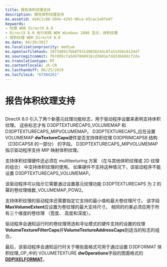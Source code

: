 ```yaml
---
title: 报告体积纹理支持
description: 报告体积纹理支持
ms.assetid: da0c1c88-504e-4293-96ca-65cac2e0fe97
keywords:
- 纹理 WDK DirectX 8.0
- DirectX 8.0 发行说明 WDK Windows 2000 显示，体积纹理
- 体积纹理 WDK DirectX 8.0
ms.date: 04/20/2017
ms.localizationpriority: medium
ms.openlocfilehash: 287348917bb8f931d902824dc0fa51450c8124df
ms.sourcegitcommit: fb7d95c7a5d47860918cd3602efdd33b69dcf2da
ms.translationtype: MT
ms.contentlocale: zh-CN
ms.lasthandoff: 06/25/2019
ms.locfileid: "67384261"
---
```

# <a name="reporting-support-for-volume-textures"></a>报告体积纹理支持


## <span id="ddk_reporting_support_for_volume_textures_gg"></span><span id="DDK_REPORTING_SUPPORT_FOR_VOLUME_TEXTURES_GG"></span>


DirectX 8.0 引入了两个新基元纹理功能标志，用于驱动程序设置来表明支持体积纹理。 这些标志才有 D3DPTEXTURECAPS\_VOLUMEMAP 和 D3DPTEXTURECAPS\_MIPVOLUMEMAP。 D3DPTEXTURECAPS\_应在设置 VOLUMEMAP **dwTextureCaps**硬件是否支持体积纹理 D3DPRIMCAPS8 结构 （D3DCAPS8 的一部分） 的字段。 D3DPTEXTURECAPS\_MIPVOLUMEMAP 指示驱动程序支持 MIP 映射体积纹理。

支持体积纹理硬件还必须在 multitexturing 方案 （在与其他体积纹理或 2D 纹理的组合） 中支持体积纹理的使用。 如果硬件不支持这种情况下，该驱动程序不能设置 D3DPTEXTURECAPS\_VOLUMEMAP。

该驱动程序可以指示它需要通过设置基元纹理功能 D3DPTEXTURECAPS 为 2 的幂的卷纹理维数\_VOLUMEMAP\_POW2。

支持体积纹理的驱动程序还需要指定它支持的最小值和最大卷纹理尺寸。 该字段**MaxVolumeExtent**应设置为卷纹理的最大支持尺寸。 相同的约束必须应用于所有三个维度的卷纹理 （宽度、 高度和深度）。

驱动程序会通知运行时的卷纹理筛选和寻址模式的硬件支持的设置的纹理**VolumeTextureFilterCaps**并**VolumeTextureAddressCaps**到适当的标志的组合。

最后，该驱动程序会通知运行时关于哪些面格式可用于通过设置 D3DFORMAT 体积纹理\_OP\_中的 VOLUMETEXTURE **dwOperations**字段的图面格式的[**DDPIXELFORMAT**](https://docs.microsoft.com/windows-hardware/drivers/ddi/content/ksmedia/ns-ksmedia-_ddpixelformat)。

 

 





